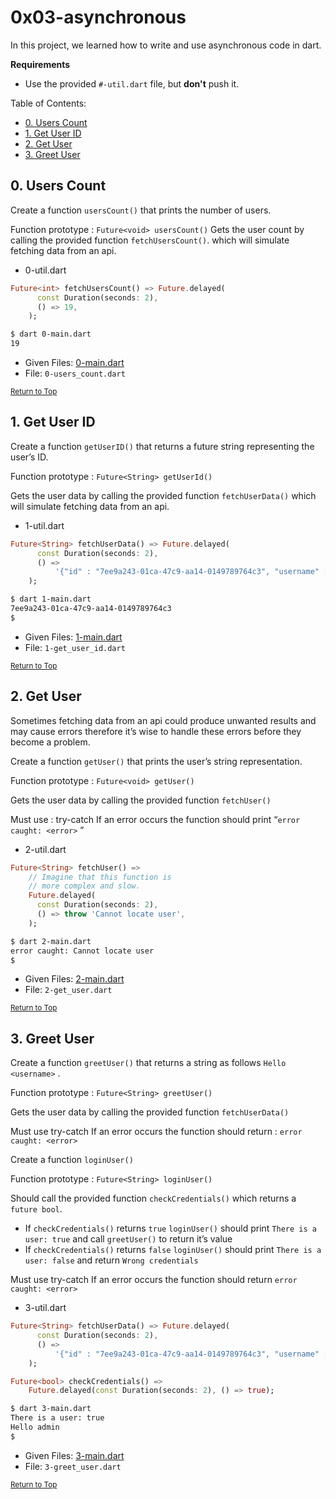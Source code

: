 # 0x03-asynchronous
In this project, we learned how to write and use asynchronous code in dart.

**Requirements**
- Use the provided `#-util.dart` file, but **don't** push it.

Table of Contents:
- [0. Users Count](#0-users-count)
- [1. Get User ID](#1-get-user-id)
- [2. Get User](#2-get-user)
- [3. Greet User](#3-greet-user)

## 0. Users Count
Create a function `usersCount()` that prints the number of users.

Function prototype : `Future<void> usersCount()` Gets the user count by calling the provided function `fetchUsersCount()`. which will simulate fetching data from an api.

- 0-util.dart
```dart
Future<int> fetchUsersCount() => Future.delayed(
      const Duration(seconds: 2),
      () => 19,
    );
```

```sh
$ dart 0-main.dart
19
```

- Given Files: [0-main.dart](0-main.dart)
- File: `0-users_count.dart`

<sub>[Return to Top](#0x03-asynchronous)</sub>

## 1. Get User ID
Create a function `getUserID()` that returns a future string representing the user’s ID.

Function prototype : `Future<String> getUserId()`

Gets the user data by calling the provided function `fetchUserData()` which will simulate fetching data from an api.

- 1-util.dart
```dart
Future<String> fetchUserData() => Future.delayed(
      const Duration(seconds: 2),
      () =>
          '{"id" : "7ee9a243-01ca-47c9-aa14-0149789764c3", "username" : "admin"}',
    );
```

```sh
$ dart 1-main.dart
7ee9a243-01ca-47c9-aa14-0149789764c3
$
```

- Given Files: [1-main.dart](1-main.dart)
- File: `1-get_user_id.dart`

<sub>[Return to Top](#0x03-asynchronous)</sub>

## 2. Get User
Sometimes fetching data from an api could produce unwanted results and may cause errors therefore it’s wise to handle these errors before they become a problem.

Create a function `getUser()` that prints the user’s string representation.

Function prototype : `Future<void> getUser()`

Gets the user data by calling the provided function `fetchUser()`

Must use : try-catch If an error occurs the function should print “`error caught: <error>` ”

- 2-util.dart
```dart
Future<String> fetchUser() =>
    // Imagine that this function is
    // more complex and slow.
    Future.delayed(
      const Duration(seconds: 2),
      () => throw 'Cannot locate user',
    );
```

```sh
$ dart 2-main.dart
error caught: Cannot locate user
$
```

- Given Files: [2-main.dart](2-main.dart)
- File: `2-get_user.dart`

<sub>[Return to Top](#0x03-asynchronous)</sub>

## 3. Greet User
Create a function `greetUser()` that returns a string as follows `Hello <username>` .

Function prototype : `Future<String> greetUser()`

Gets the user data by calling the provided function `fetchUserData()`

Must use try-catch If an error occurs the function should return : `error caught: <error>`

Create a function `loginUser()`

Function prototype : `Future<String> loginUser()`

Should call the provided function `checkCredentials()` which returns a `future bool`.

- If `checkCredentials()` returns `true` `loginUser()` should print `There is a user: true` and call `greetUser()` to return it’s value
- If `checkCredentials()` returns `false` `loginUser()` should print `There is a user: false` and return `Wrong credentials`

Must use try-catch If an error occurs the function should return `error caught: <error>`

- 3-util.dart
```dart
Future<String> fetchUserData() => Future.delayed(
      const Duration(seconds: 2),
      () =>
          '{"id" : "7ee9a243-01ca-47c9-aa14-0149789764c3", "username" : "admin"}',
    );

Future<bool> checkCredentials() =>
    Future.delayed(const Duration(seconds: 2), () => true);
```

```sh
$ dart 3-main.dart
There is a user: true
Hello admin
$
```

- Given Files: [3-main.dart](3-main.dart)
- File: `3-greet_user.dart`

<sub>[Return to Top](#0x03-asynchronous)</sub>
